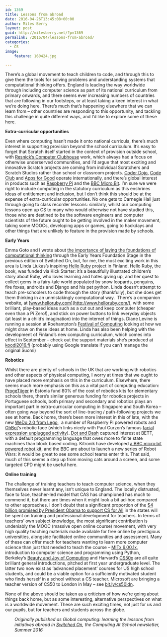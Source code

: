 ```yaml
---
id: 1369
title: Lessons from abroad
date: 2016-04-26T13:45:08+00:00
author: Miles Berry
layout: post
guid: http://milesberry.net/?p=1369
permalink: /2016/04/lessons-from-abroad/
categories:
  - CS
image:
    feature: 160424.jpg

---
```

There’s a global movement to teach children to code, and through this to give them the tools for solving problems and understanding systems that computational thinking offers. England is leading the way worldwide through including computer science as part of its national curriculum from primary onwards, and there seems ever increasing numbers of countries that are following in our footsteps, or at least taking a keen interest in what we’re doing here. There’s much that’s happening elsewhere that we can learn from &#8211; other countries are responding to this opportunity, and tackling this challenge in quite different ways, and I’d like to explore some of these here.

**Extra-curricular opportunities**

Even where computing hasn’t made it onto national curricula, there’s much interest in supporting provision beyond the school curriculum. It’s easy to forget that Scratch itself started in the context of provision outside school, with [Resnick’s Computer Clubhouse](http://web.media.mit.edu/~mres/papers/clubhouse-chapter.pdf) work, which always had a focus on otherwise underserved communities, and I’d argue that most exciting and innovative Scratch projects are coming from individual Scratchers and Scratch Studios rather than school or classroom projects. [Coder Dojo](https://coderdojo.com/), [Code Club](https://www.codeclub.org.uk/) and [Apps for Good](http://www.appsforgood.org/) operate internationally, and there’s global interest in products such as [Raspberry Pi](https://www.raspberrypi.org/) and the [BBC Micro:Bit](https://www.microbit.co.uk/). I’m sure we were right to include computing in the statutory curriculum as this enshrines ideas of entitlement and inclusion, but I don’t think this should be at the expense of extra-curricular opportunities. No one gets to Carnegie Hall just through going to class recorder lessons: similarly, whilst our computing lessons open up CS to many who would otherwise not have studied this, those who are destined to be the software engineers and computer scientists of the future ought to be getting involved in the maker movement, taking some MOOCs, developing apps or games, going to hackdays and other things that are unlikely to feature in the provision made by schools.

**Early Years**

Emma Goto and I wrote about [the importance of laying the foundations of computational thinking](http://milesberry.net/2016/01/laying-the-foundations-for-computing-in-the-early-years/) through the Early Years Foundation Stage in the previous edition of Switched On, but, for me, the most exciting work in this area is Linda Liukas’s inspiring [Hello Ruby](http://www.helloruby.com/) project in Finland. Hello Ruby, the book, was funded via Kick Starter: it’s a beautifully illustrated children’s story about Ruby, who loves learning and hates giving up, and her quest to collect gems in a fairy-tale world populated by snow leopards, penguins, fire foxes, androids and Django and his pet python. Linda doesn’t attempt to teach pre-schoolers to code through the story (thankfully), but she does get them thinking in an unmistakingly computational way.  There’s a companion website, at [www.helloruby.com](http://www.helloruby.com/), with some brilliant, play-based ideas such as a cut out and keep computer (cheaper even than a Pi Zero!), and stick on power buttons to link everyday objects (at least in a child’s imagination) into the internet of things. Diane Levine is running a session at Roehampton’s [Festival of Computing](http://festivalofcomputing.com/) looking at how we might draw on these ideas at home. Linda has also been helping with the development of Finland’s new computing curriculum, which comes into effect in September &#8211; check out the support materials she’s produced at [koodi2016.fi](http://koodi2016.fi/) (probably using Google translate if you can’t manage the original Suomi)

**Robotics**

Whilst there are plenty of schools in the UK that are working with robotics and other aspects of physical computing, I worry at times that we ought to have placed more emphasis on this in the curriculum. Elsewhere, there seems much more emphasis on this as a vital part of computing education: [ProgeTiiger](http://progetiiger.ee/) in Estonia fund 80% of the cost of robotics kits for elementary schools there, there’s similar generous funding for robotics projects in Portuguese schools, both primary and secondary and robotics plays an important part in extra-curricular computing in Singapore and South Korea &#8211; often going way beyond the sort of line-tracing / path-following projects we see at home. Back home, there’s been more interest in this of late, with the new [WeDo 2.0 from Lego](https://education.lego.com/en-gb/lesi/elementary/wedo-2),  a number of Raspberry Pi powered robots and [OhBot](http://ohbot.weebly.com/)’s robotic face (which links nicely with Paul Curzon’s famous [facial expression unplugged activity](https://teachinglondoncomputing.files.wordpress.com/2014/02/activity-create-a-face.pdf)). [Dot and Dash](https://www.makewonder.com/dash) captured interest at BETT, with a default programming language that owes more to finite state machines than block based coding. Kitronik have developed [a BBC micro:bit powered robot kit](https://www.kitronik.co.uk/5604-line-following-buggy-for-the-bbc-microbit.html), and the BBC are about to launch a new series of Robot Wars: it would be great to see some school teams enter this. That said, much of this seems a step up from moving cats around a screen, and some targeted CPD might be useful here.

**Online training**

The challenge of training teachers to teach computer science, when they themselves never learnt any, isn&#8217;t unique to England. The locally distrusted, face to face, teacher-led model that CAS has championed has much to commend it, but there are times when it might look a bit ad-hoc compared to other approaches. I don’t doubt that a significant proportion of the [$4 billion promised by President Obama to support CS for All](https://www.whitehouse.gov/blog/2016/01/30/computer-science-all) in the states will be spent on training and professional development for teachers. In terms of teachers’ own subject knowledge, the most significant contribution is undeniably the MOOC (massive open online course) movement, with very high quality teaching materials made available for free online by prestigious universities, alongside facilitated online communities and assessment. Many of these can offer much for teachers wanting to learn more computer science than just that needed to teach the course &#8211; [MITx 6.00.1x](https://www.edx.org/course/introduction-computer-science-mitx-6-00-1x-7), introduction to computer science and programming using Python, Berkeley’s [Beauty and Joy of Computing](https://www.edx.org/course/beauty-joy-computing-cs-principles-part-uc-berkeleyx-bjc-1x) and Harvard’s [CS50x](https://www.edx.org/course/introduction-computer-science-harvardx-cs50x) are all quite brilliant general introductions, pitched at first year undergraduate level. The latter two now exist as ‘advanced placement’ courses for US high school students, and could be a viable option for a sufficiently motivated student who finds herself in a school without a CS teacher. Microsoft are bringing a teacher version of CS50 to London in May &#8211; see [bit.ly/cs50ldn](http://bit.ly/cs50ldn).

None of the above should be taken as a criticism of how we’re going about things back home, but as some interesting, alternative perspectives on what is a worldwide movement. These are such exciting times, not just for us and our pupils, but for teachers and students across the globe.

<p style="padding-left: 30px;">
  <em>Originally published as Global computing: learning the lessons from initiatives abroad in <a href="http://community.computingatschool.org.uk/files/7270/original.pdf">Switched On</a>, the Computing At School newsletter, Summer 2016</em>
</p>
